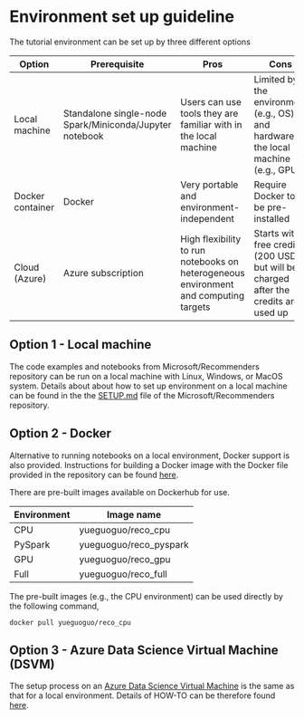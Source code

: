 # Environment set up guideline

The tutorial environment can be set up by three different options

|Option|Prerequisite|Pros|Cons|
|------------|-------------|-----------|--------------|
|Local machine|Standalone single-node Spark/Miniconda/Jupyter notebook|Users can use tools they are familiar with in the local machine|Limited by the environment (e.g., OS) and hardware of the local machine (e.g., GPU)|
|Docker container|Docker|Very portable and environment-independent|Require Docker to be pre-installed|
|Cloud (Azure)|Azure subscription|High flexibility to run notebooks on heterogeneous environment and computing targets|Starts with free credits (200 USD) but will be charged after the credits are used up|

## Option 1 - Local machine 
The code examples and notebooks from Microsoft/Recommenders repository can be run on a local machine with Linux, Windows, or MacOS system. Details about about how to set up environment on a local machine can be found in the the [SETUP.md](https://github.com/microsoft/recommenders/blob/master/SETUP.md) file of the Microsoft/Recommenders repository.

## Option 2 - Docker
Alternative to running notebooks on a local environment, Docker support is also provided. Instructions for building a Docker image with the Docker file provided in the repository can be found [here](https://github.com/microsoft/recommenders/blob/le_docker/docker/README.md). 

There are pre-built images available on Dockerhub for use. 

|Environment|Image name|
|------------|-----------|
|CPU|yueguoguo/reco_cpu|
|PySpark|yueguoguo/reco_pyspark|
|GPU|yueguoguo/reco_gpu|
|Full|yueguoguo/reco_full|

The pre-built images (e.g., the CPU environment) can be used directly by the following command,
```
docker pull yueguoguo/reco_cpu
```

## Option 3 - Azure Data Science Virtual Machine (DSVM)
The setup process on an [Azure Data Science Virtual Machine](https://azure.microsoft.com/en-us/services/virtual-machines/data-science-virtual-machines/) is the same as that for a local environment. Details of HOW-TO can be therefore found [here](https://github.com/microsoft/recommenders/blob/master/SETUP.md).
